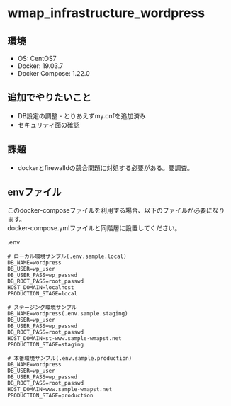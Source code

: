 # wmap_infrastructure_wordpress

## 環境
* OS: CentOS7
* Docker: 19.03.7
* Docker Compose: 1.22.0

## 追加でやりたいこと
* DB設定の調整 - とりあえずmy.cnfを追加済み
* セキュリティ面の確認

## 課題
* dockerとfirewalldの競合問題に対処する必要がある。要調査。

## envファイル
このdocker-composeファイルを利用する場合、以下のファイルが必要になります。  
docker-compose.ymlファイルと同階層に設置してください。  

.env

```
# ローカル環境サンプル(.env.sample.local)
DB_NAME=wordpress
DB_USER=wp_user
DB_USER_PASS=wp_passwd
DB_ROOT_PASS=root_passwd
HOST_DOMAIN=localhost
PRODUCTION_STAGE=local
```
```
# ステージング環境サンプル
DB_NAME=wordpress(.env.sample.staging)
DB_USER=wp_user
DB_USER_PASS=wp_passwd
DB_ROOT_PASS=root_passwd
HOST_DOMAIN=st-www.sample-wmapst.net
PRODUCTION_STAGE=staging
```
```
# 本番環境サンプル(.env.sample.production)
DB_NAME=wordpress
DB_USER=wp_user
DB_USER_PASS=wp_passwd
DB_ROOT_PASS=root_passwd
HOST_DOMAIN=www.sample-wmapst.net
PRODUCTION_STAGE=production
```

